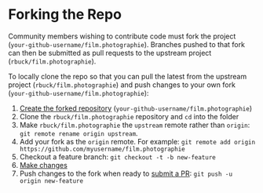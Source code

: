 # Forking the Repo

Community members wishing to contribute code must fork the project
(`your-github-username/film.photographie`). Branches pushed to that fork can then be submitted
as pull requests to the upstream project (`rbuck/film.photographie`).

To locally clone the repo so that you can pull the latest from the upstream project
(`rbuck/film.photographie`) and push changes to your own fork (`your-github-username/film.photographie`):

1. [Create the forked repository](https://docs.github.com/en/get-started/quickstart/fork-a-repo#forking-a-repository) (`your-github-username/film.photographie`)
2. Clone the `rbuck/film.photographie` repository and `cd` into the folder
3. Make `rbuck/film.photographie` the `upstream` remote rather than `origin`:
   `git remote rename origin upstream`.
4. Add your fork as the `origin` remote. For example:
   `git remote add origin https://github.com/myusername/film.photographie`
5. Checkout a feature branch: `git checkout -t -b new-feature`
6. [Make changes](../../.github/CONTRIBUTING.md#modifying-the-code)
7. Push changes to the fork when ready to [submit a PR](../../.github/CONTRIBUTING.md#submitting-a-pull-request):
   `git push -u origin new-feature`
